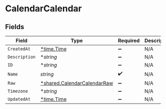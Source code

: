 # CalendarCalendar


## Fields

| Field                                                                            | Type                                                                             | Required                                                                         | Description                                                                      |
| -------------------------------------------------------------------------------- | -------------------------------------------------------------------------------- | -------------------------------------------------------------------------------- | -------------------------------------------------------------------------------- |
| `CreatedAt`                                                                      | [*time.Time](https://pkg.go.dev/time#Time)                                       | :heavy_minus_sign:                                                               | N/A                                                                              |
| `Description`                                                                    | **string*                                                                        | :heavy_minus_sign:                                                               | N/A                                                                              |
| `ID`                                                                             | **string*                                                                        | :heavy_minus_sign:                                                               | N/A                                                                              |
| `Name`                                                                           | *string*                                                                         | :heavy_check_mark:                                                               | N/A                                                                              |
| `Raw`                                                                            | [*shared.CalendarCalendarRaw](../../../pkg/models/shared/calendarcalendarraw.md) | :heavy_minus_sign:                                                               | N/A                                                                              |
| `Timezone`                                                                       | **string*                                                                        | :heavy_minus_sign:                                                               | N/A                                                                              |
| `UpdatedAt`                                                                      | [*time.Time](https://pkg.go.dev/time#Time)                                       | :heavy_minus_sign:                                                               | N/A                                                                              |